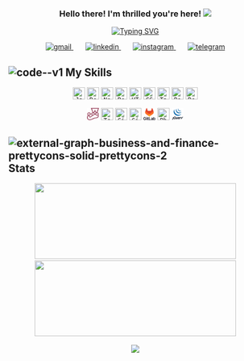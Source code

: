 <h3 align='center'>
    Hello there! I'm thrilled you're here! <img src='https://media0.giphy.com/media/v1.Y2lkPTc5MGI3NjExYXRrczBhNWlidGtrb3U2MTZndjdvOXF1bmdna2Z6ODJlMnVtaXF6dSZlcD12MV9pbnRlcm5hbF9naWZfYnlfaWQmY3Q9cw/l1J9tiMFKV8R31J9m/giphy.gif' width='28'>
</h3>

<p align='center'> 
  <a href="https://git.io/typing-svg"><img src="https://readme-typing-svg.demolab.com?font=Fira+Code&pause=1000&&color=61dafb&center=true&Center=true&width=435&lines=Computer+Engineering+Graduate;Creative+Web+Enthusiast;Front-End+Developer%7CReact+Specialist" alt="Typing SVG" /></a>
</p>

<!-- Social media section -->
<p align='center'>
  <a href='mailto:smohtasham65@gmail.com' title='Gmail'>
    <img width='32' height='32' src='https://img.icons8.com/ios/50/61dafb/gmail--v1.png' alt='gmail'/>
  </a>
  &#8287;&#8287;&#8287;&#8287;&#8287;
  
  <a href='https://www.linkedin.com/in/sahar-mohtasham-917b6125a' title='LinkedIn'>
    <img width='32' height='32' src='https://img.icons8.com/ios/50/61dafb/linkedin.png' alt='linkedin'/>
  </a>
  &#8287;&#8287;&#8287;&#8287;&#8287;
  
  <a href='https://www.instagram.com/sahar_.mohtasham/' title='Instagram'>
    <img width='32' height='32' src='https://img.icons8.com/ios/50/61dafb/instagram-new--v1.png' alt='instagram'/>
  </a>
  &#8287;&#8287;&#8287;&#8287;&#8287;
  
  <a href='https://t.me/SaharMohtashaam'>
    <img width='32' height='32' src='https://img.icons8.com/ios/50/61dafb/telegram-app.png' alt='telegram'/>
  </a>
</p>

<!-- Skills section -->
## <img width='20' height='20' src='https://img.icons8.com/pastel-glyph/50/61dafb/code--v2.png' alt='code--v1'/> My Skills
<p align='center'>
    <code><img title='JavaScript' width='24px' height='24px' src='https://raw.githubusercontent.com/rahulbanerjee26/githubAboutMeGenerator/main/icons/javascript.svg'></code>
    <code><img title='React' width='24px' height='24px' src='https://raw.githubusercontent.com/rahulbanerjee26/githubAboutMeGenerator/main/icons/reactjs.svg'></code>
    <code><img title='Next.js' width='24px' height='24px' src='https://img.icons8.com/nolan/64/nextjs.png'></code>
    <code><img title='Redux' width='24px' height='24px' src='https://raw.githubusercontent.com/rahulbanerjee26/githubAboutMeGenerator/main/icons/redux.svg'></code>
    <code><img title='HTML5' width='24px' height='24px' src='https://raw.githubusercontent.com/rahulbanerjee26/githubAboutMeGenerator/main/icons/html.svg'></code>
    <code><img title='CSS3' width='24px' height='24px' src='https://raw.githubusercontent.com/rahulbanerjee26/githubAboutMeGenerator/main/icons/css.svg'></code>
    <code><img title='Tailwind CSS' width='24px' height='24px' src='https://upload.wikimedia.org/wikipedia/commons/d/d5/Tailwind_CSS_Logo.svg'></code>
    <code><img title='Bootstrap' width='24px' height='24px' src='https://raw.githubusercontent.com/rahulbanerjee26/githubAboutMeGenerator/main/icons/bootstrap.svg'></code>
    <code><img title='Reactstrap' width='24px' height='24px' src='https://avatars.githubusercontent.com/u/29647600?s=200&v=4'></code>
</p>

<p align='center'>
    <code><img title='Jest' width='24px' height='24px' src='https://github.com/devicons/devicon/blob/master/icons/jest/jest-plain.svg'></code>
    <code><img title='Testing Library' width='24px' height='24px' src='https://testing-library.com/img/octopus-128x128.png'></code>
    <code><img title='Git' width='24px' height='24px' src='https://raw.githubusercontent.com/rahulbanerjee26/githubAboutMeGenerator/main/icons/git.svg'></code>
    <code><img title='GitHub' width='24px' height='24px' src='https://raw.githubusercontent.com/rahulbanerjee26/githubAboutMeGenerator/main/icons/github.svg'></code>
    <code><img title='GitLab' width='24px' height='24px' src='https://github.com/devicons/devicon/blob/master/icons/gitlab/gitlab-original-wordmark.svg'></code>
    <code><img title='Photoshop' width='24px' height='24px' src='https://upload.wikimedia.org/wikipedia/commons/a/af/Adobe_Photoshop_CC_icon.svg'></code>
    <code><img title='AJAX' width='24px' height='24px' src='https://github.com/devicons/devicon/blob/master/icons/jquery/jquery-original-wordmark.svg'/></code>
</p>

<!--stats-->
## <img width='22' height='22' src='https://img.icons8.com/wired/64/61dafb/statistics.png' alt='external-graph-business-and-finance-prettycons-solid-prettycons-2'/> Stats
<p align=center>
    <img width='400' height='150' src='https://streak-stats.demolab.com/?user=shrMohtashm&theme=react&hide_border=true&show_icons=true&border_radius=10'/>
    <img width='400' height='150' src='https://github-readme-stats.vercel.app/api?username=shrMohtashm&theme=react&hide_border=true&show_icons=true&border_radius=10'/>
</p>
<p align=center>
    <img src='https://github-readme-stats.vercel.app/api/top-langs/?username=shrMohtashm&theme=react&langs_count=8&layout=compact&hide_border=true&border_radius=10' />
</p>

<!--Projects section-->
